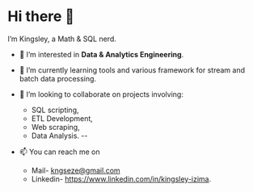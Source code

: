 # Hi there 👋
I’m Kingsley, a Math & SQL nerd.

- 👀 I’m interested in **Data & Analytics Engineering**.

- 🌱 I’m currently learning tools and various framework for stream and batch data processing.

- 💞️ I’m looking to collaborate on projects involving:
    - SQL scripting, 
    - ETL Development, 
    - Web scraping, 
    - Data Analysis.
--
- 📫 You can reach me on
    -  Mail- kngseze@gmail.com
    -  Linkedin- https://www.linkedin.com/in/kingsley-izima.

<!---
kayazay/kayazay is a ✨ special ✨ repository because its `README.md` (this file) appears on your GitHub profile.
You can click the Preview link to take a look at your changes.
--->
